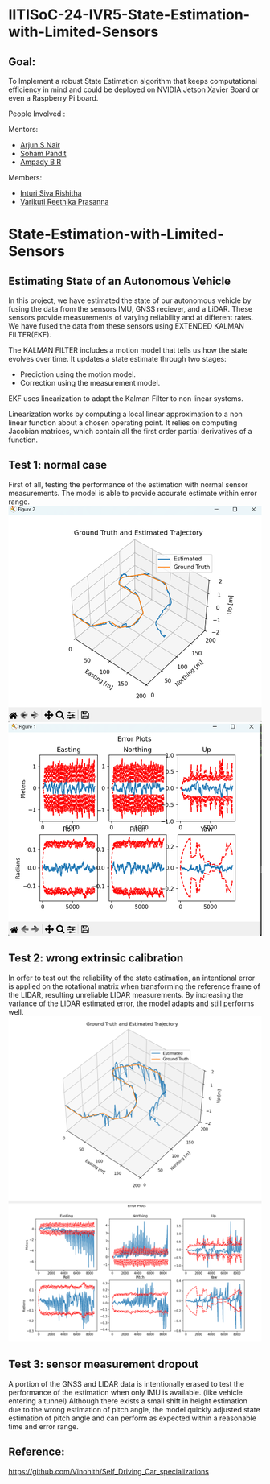 # IITISoC-24-IVR5-State-Estimation-with-Limited-Sensors

## Goal:
To Implement a robust State Estimation algorithm that keeps computational efficiency in mind and could be deployed on NVIDIA Jetson Xavier Board or even a Raspberry Pi board.

People Involved : 

Mentors:
- [Arjun S Nair](https://github.com/arjun-593)
- [Soham Pandit](https://github.com/Scav6411)
- [Ampady B R](https://github.com/ampady06)

Members:
- [Inturi Siva Rishitha](https://github.com/SivaRishitha)
- [Varikuti Reethika Prasanna](https://github.com/Reethika1115)


# State-Estimation-with-Limited-Sensors

## Estimating State of an Autonomous Vehicle

In this project, we have estimated the state of our autonomous vehicle by fusing the data from the sensors IMU, GNSS reciever, and a LiDAR. These sensors provide measurements of varying reliability and at different rates. We have fused the data from these sensors using EXTENDED KALMAN FILTER(EKF). 

The KALMAN FILTER includes a motion model that tells us how the state evolves over time. It updates a state estimate through two stages:



- Prediction using the motion model.
- Correction using the measurement model.



EKF uses linearization to adapt the Kalman Filter to non linear systems.

 Linearization works by computing a local linear approximation to a non linear function about a chosen operating point. It relies on computing Jacobian matrices, which contain all the first order partial derivatives of a function.

 
## Test 1: normal case

First of all, testing the performance of the estimation with normal sensor measurements. The model is able to provide accurate estimate within error range.
![image alt](https://github.com/SivaRishitha/IITISoC-24-IVR5-State-Estimation-with-Limited-Sensors/blob/5cd97d9380ad0befe0803b328ed75abe632291ec/ESTIMATED(pt_1).png)
![image alt](https://github.com/SivaRishitha/IITISoC-24-IVR5-State-Estimation-with-Limited-Sensors/blob/a0678e1742dece702b312d5af7b124ea12677d66/ERROR_PLOTS.png)


## Test 2: wrong extrinsic calibration

In orfer to test out the reliability of the state estimation, an intentional error is applied on the rotational matrix when transforming the reference frame of the LIDAR, resulting unreliable LIDAR measurements. By increasing the variance of the LIDAR estimated error, the model adapts and still performs well.
![image alt](https://github.com/SivaRishitha/IITISoC-24-IVR5-State-Estimation-with-Limited-Sensors/blob/f737b97cf7042755035bfbfa04a862a7e2057ceb/miscalibration%20estimated%20state.png)
![image alt](https://github.com/SivaRishitha/IITISoC-24-IVR5-State-Estimation-with-Limited-Sensors/blob/42013fad784d4b4bff32f23ed382eef6f9f3932f/miscalibration%20errorplots.png)


## Test 3: sensor measurement dropout

A portion of the GNSS and LIDAR data is intentionally erased to test the performance of the estimation when only IMU is available. (like vehicle entering a tunnel)
Although there exists a small shift in height estimation due to the wrong estimation of pitch angle, the model quickly adjusted state estimation of pitch angle and can perform as expected within a reasonable time and error range.

## Reference:


https://github.com/Vinohith/Self_Driving_Car_specializations
